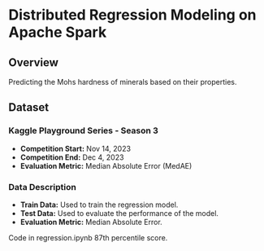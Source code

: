 # Distributed Regression Modeling on Apache Spark

## Overview

Predicting the Mohs hardness of minerals based on their properties.

## Dataset

### Kaggle Playground Series - Season 3

- **Competition Start:** Nov 14, 2023
- **Competition End:** Dec 4, 2023
- **Evaluation Metric:** Median Absolute Error (MedAE)

### Data Description

- **Train Data:** Used to train the regression model.
- **Test Data:** Used to evaluate the performance of the model.
- **Evaluation Metric:** Median Absolute Error.

Code in regression.ipynb
87th percentile score.

